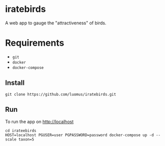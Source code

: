 # iratebirds

A web app to gauge the "attractiveness" of birds.

# Requirements

* `git`
* `docker`
* `docker-compose`

## Install
```
git clone https://github.com/luomus/iratebirds.git
```

## Run
To run the app on [http://localhost](http://localhost) 
```
cd irateebirds
HOST=localhost PGUSER=user PGPASSWORD=password docker-compose up -d --scale taxon=5
```
